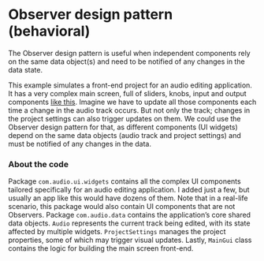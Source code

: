 # Observer design pattern (behavioral)

The Observer design pattern is useful when independent components rely on the same data object(s) and need to be
notified of any changes in the data state.

This example simulates a front-end project for an audio editing application. It has a very complex main screen, full of
sliders, knobs, input and output
components [like this](https://i.pcmag.com/imagery/roundups/00XVABPc9FVmXg9i9kh0IEw-11.fit_lim.size_768x.jpg). Imagine
we have to update all those components each time a change in the audio track occurs. But not only the track; changes in
the project settings can also trigger updates on them. We could use the Observer design pattern for that, as different
components (UI widgets) depend on the same data objects (audio track and project settings) and must be notified of any
changes in the data.

### About the code

Package `com.audio.ui.widgets` contains all the complex UI components tailored specifically for an audio editing
application. I added just a few, but usually an app like this would have dozens of them. Note that in a real-life
scenario, this package would also contain UI components that are not Observers. Package `com.audio.data` contains the
application’s core shared data objects. `Audio` represents the current track being edited, with its state affected by
multiple widgets. `ProjectSettings` manages the project properties, some of which may trigger visual updates. Lastly,
`MainGui` class contains the logic for building the main screen front-end.
